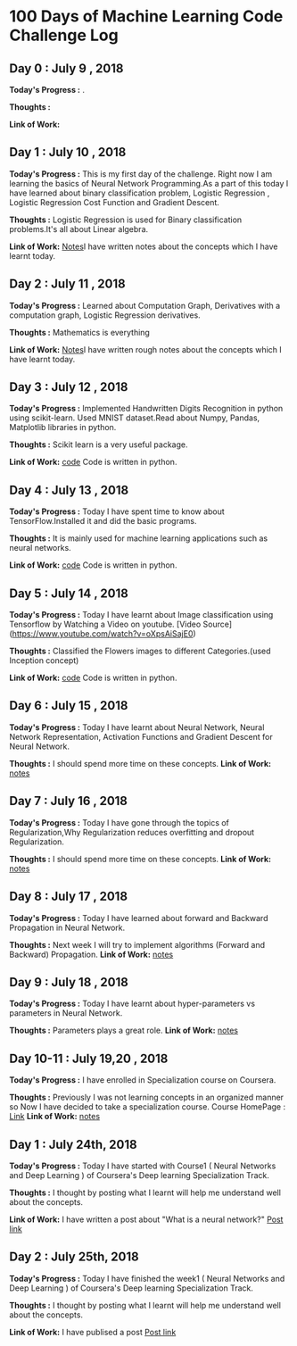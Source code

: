 # 100 Days of Machine Learning Code Challenge Log

## Day 0 : July 9 , 2018
**Today's Progress :**  .

**Thoughts :** 

**Link of Work:** 

## Day 1 : July 10 , 2018
**Today's Progress :**  This is my first day of the challenge. Right now I am learning the basics of Neural Network Programming.As a part of this today I have learned about binary classification problem, Logistic Regression , Logistic Regression Cost Function and Gradient Descent. 

**Thoughts :** Logistic Regression is used for Binary classification problems.It's all about Linear algebra.

**Link of Work:**  [Notes](https://github.com/cherry324/100DaysOfMLCodeChallenge/tree/master/notesDay1)I have written notes about the concepts which I have learnt today. 

## Day 2 : July 11 , 2018
**Today's Progress :**  Learned about Computation Graph, Derivatives with a computation graph, Logistic Regression derivatives. 

**Thoughts :** Mathematics is everything

**Link of Work:**  [Notes](https://github.com/cherry324/100DaysOfMLCodeChallenge/tree/master/notesDay2)I have written rough notes about the concepts which I have learnt today. 

## Day 3 : July 12 , 2018
**Today's Progress :**  Implemented Handwritten Digits Recognition in python using scikit-learn. Used MNIST dataset.Read about Numpy, Pandas, Matplotlib libraries in python. 

**Thoughts :** Scikit learn is a very useful package.

**Link of Work:**  [code](https://github.com/cherry324/100DaysOfMLCodeChallenge/tree/master/Day3) Code is written in python.

## Day 4 : July 13 , 2018
**Today's Progress :**  Today I have spent time to know about TensorFlow.Installed it and did the basic programs.

**Thoughts :** It is mainly used for machine learning applications such as neural networks.

**Link of Work:**  [code](https://github.com/cherry324/100DaysOfMLCodeChallenge/tree/master/Day4) Code is written in python.

## Day 5 : July 14 , 2018
**Today's Progress :**  Today I have learnt about Image classification using Tensorflow by Watching a Video on youtube.
                      [Video Source] (https://www.youtube.com/watch?v=oXpsAiSajE0)

**Thoughts :** Classified the Flowers images to different Categories.(used Inception concept)

**Link of Work:**  [code](https://github.com/cherry324/100DaysOfMLCodeChallenge/tree/master/Day5) Code is written in python.

## Day 6 : July 15 , 2018
**Today's Progress :**  Today I have learnt about Neural Network, Neural Network Representation, Activation Functions and Gradient Descent for Neural Network.

**Thoughts :** I should spend more time on these concepts.
**Link of Work:**  [notes](https://github.com/cherry324/100DaysOfMLCodeChallenge/tree/master/Day6) 

## Day 7 : July 16 , 2018
**Today's Progress :**  Today I have gone through the topics of  Regularization,Why Regularization reduces overfitting and dropout Regularization.

**Thoughts :** I should spend more time on these concepts.
**Link of Work:**  [notes](https://github.com/cherry324/100DaysOfMLCodeChallenge/tree/master/Day7) 

## Day 8 : July 17 , 2018
**Today's Progress :**  Today I have learned about forward and Backward Propagation in Neural Network.

**Thoughts :** Next week I will try to implement algorithms (Forward and Backward) Propagation.
**Link of Work:**  [notes](https://github.com/cherry324/100DaysOfMLCodeChallenge/tree/master/Day8) 

## Day 9 : July 18 , 2018
**Today's Progress :**  Today I have learnt about hyper-parameters vs parameters in Neural Network.

**Thoughts :** Parameters plays a great role.
**Link of Work:**  [notes](https://github.com/cherry324/100DaysOfMLCodeChallenge/tree/master/Day9) 

## Day 10-11 : July 19,20 , 2018
**Today's Progress :**  I have enrolled in Specialization course on Coursera.

**Thoughts :** Previously I was not learning concepts in an organized manner so Now I have decided to take a specialization course.
             Course HomePage : [Link](https://www.coursera.org/specializations/deep-learning)
**Link of Work:**  [notes](https://github.com/cherry324/100DaysOfMLCodeChallenge/tree/master/Day9-10) 

## Day 1 : July 24th, 2018
**Today's Progress :**  Today I have started with Course1 ( Neural Networks and Deep Learning ) of Coursera's Deep learning Specialization Track. 

**Thoughts :** I thought by posting what I learnt will help me understand well about the concepts.

**Link of Work:** I have written a post about "What is a neural network?"  [Post link](https://cherrythecoder.wordpress.com/2018/07/24/what-is-a-neural-network/) 

## Day 2 : July 25th, 2018
**Today's Progress :**  Today I have finished the week1 ( Neural Networks and Deep Learning ) of Coursera's Deep learning Specialization Track. 

**Thoughts :** I thought by posting what I learnt will help me understand well about the concepts.

**Link of Work:** I have publised a post   [Post link](https://cherrythecoder.wordpress.com/2018/07/26/day2-100daysofmlcode-challenge/) 







